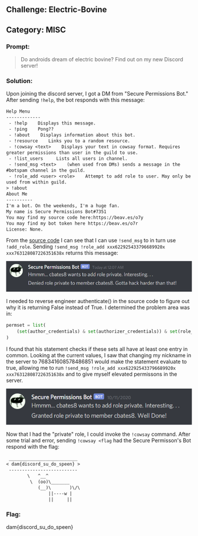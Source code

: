 ## Challenge: Electric-Bovine
## Category: MISC

### Prompt:
> Do androids dream of electric bovine? Find out on my new Discord server!

### Solution:
Upon joining the discord server, I got a DM from "Secure Permissions Bot." After sending `!help`, the bot responds with this message:
```
Help Menu
-------------
 - !help    Displays this message.
 - !ping    Pong??
 - !about    Displays information about this bot.
 - !resource    Links you to a random resource.
 - !cowsay <text>    Displays your text in cowsay format. Requires greater permissions than user in the guild to use.
 - !list_users     Lists all users in channel.
 - !send_msg <text>    (when used from DMs) sends a message in the #botspam channel in the guild.
 - !role_add <user> <role>    Attempt to add role to user. May only be used from within guild.
> !about
About Me
----------
I'm a bot. On the weekends, I'm a huge fan.
My name is Secure Permissions Bot#7351
You may find my source code here:https://beav.es/o7y
You may find my bot token here https://beav.es/o7r
License: None.
```

From the [source code](https://github.com/cbates8/CTF-Writeups/blob/main/damCTF%202020/MISC%20-%20Electric-Bovine/bot_source.py) I can see that I can use `!send_msg` to in turn use `!add_role`. Sending `!send_msg !role_add xxx622925433796689920x xxx763128087226351638x` returns this message:

![Role_add error](role_add_error.png)

I needed to reverse engineer authenticate() in the source code to figure out why it is returning False instead of True. I determined the problem area was in:

```python
permset = list(
	(set(author_credentials) & set(authorizer_credentials)) & set(role_information)
)
```

I found that his statement checks if these sets all have at least one entry in common. Looking at the current values, I saw that changing my nickname in the server to 768341608578486851 would make the statement evaluate to true, allowing me to run `!send_msg !role_add xxx622925433796689920x xxx763128087226351638x` and to give myself elevated permissons in the server.

![Role_add success](role_add_success.png)

Now that I had the "private" role, I could invoke the `!cowsay` command. After some trial and error, sending `!cowsay <flag` had the Secure Permisson's Bot respond with the flag:

```
 __________________________
< dam{discord_su_do_speen} >
 --------------------------
        \   ^__^
         \  (oo)\_______
            (__)\       )\/\
                ||----w |
                ||     ||
```

### Flag:
dam{discord_su_do_speen}
